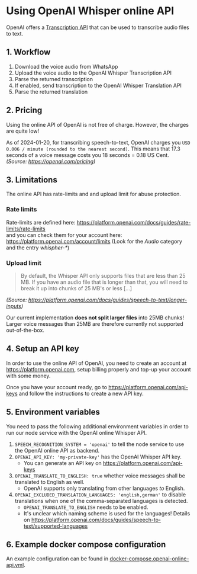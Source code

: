 # Using OpenAI Whisper online API

OpenAI offers a [Transcription API](https://platform.openai.com/docs/api-reference/audio/createTranscription) that can
be used to transcribe audio files
to text.

## 1. Workflow

1. Download the voice audio from WhatsApp
2. Upload the voice audio to the OpenAI Whisper Transcription API
3. Parse the returned transcription
4. If enabled, send transcription to the OpenAI Whisper Translation API
5. Parse the returned translation

## 2. Pricing

Using the online API of OpenAI is not free of charge.
However, the charges are quite low!

As of 2024-01-20, for transcribing speech-to-text, OpenAI charges
you `USD 0.006 / minute (rounded to the nearest second)`. This means that 17.3 seconds of a voice message costs you 18
seconds = 0.18 US Cent.  
_(Source: https://openai.com/pricing)_

## 3. Limitations

The online API has rate-limits and and upload limit for abuse protection.

### Rate limits

Rate-limits are defined here: https://platform.openai.com/docs/guides/rate-limits/rate-limits  
and you can check them for your account here: https://platform.openai.com/account/limits (Look for the _Audio_ category
and the entry _whispher-*_)

### Upload limit

> By default, the Whisper API only supports files that are less than 25 MB. If you have an audio file that is longer
> than that, you will need to break it up into chunks of 25 MB's or less [...]

_(Source: https://platform.openai.com/docs/guides/speech-to-text/longer-inputs)_

Our current implementation __does not split larger files__ into 25MB chunks!  
Larger voice messages than 25MB are therefore currently not supported out-of-the-box.

## 4. Setup an API key

In order to use the online API of OpenAI, you need to create an account at https://platform.openai.com, setup billing
properly and top-up your account with some money.

Once you have your account ready, go to https://platform.openai.com/api-keys and follow the instructions to create a new
API key.

## 5. Environment variables

You need to pass the following additional environment variables in order to run our node service with the OpenAI online
Whisper API.

1. `SPEECH_RECOGNITION_SYSTEM = 'openai'` to tell the node service to use the OpenAI online API as backend.
2. `OPENAI_API_KEY: 'my-private-key'` has the OpenAI Whisper API key.
    - You can generate an API key on https://platform.openai.com/api-keys
3. `OPENAI_TRANSLATE_TO_ENGLISH: true` whether voice messages shall be translated to English as well.
    - OpenAI supports only translating from other languages _to_ English.
4. `OPENAI_EXCLUDED_TRANSLATION_LANGUAGES: 'english,german'` to disable translations when one of the comma-separated
   languages is detected.
    - `OPENAI_TRANSLATE_TO_ENGLISH` needs to be enabled.
    - It's unclear which naming scheme is used for the languages! Details
      on https://platform.openai.com/docs/guides/speech-to-text/supported-languages

## 6. Example docker compose configuration

An example configuration can be found in [docker-compose.openai-online-api.yml](./docker-compose.openai-online-api.yml).